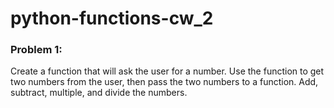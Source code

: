 # python-functions-cw_2


### Problem 1:
Create a function that will ask the user for a number.
 Use the function to get two numbers from the user, then pass the two numbers to a function. 
 Add, subtract, multiple, and divide the numbers.
